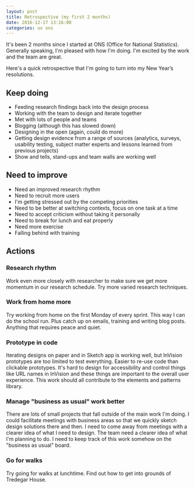 ```yaml
---
layout: post  
title: Retrospective (my first 2 months)
date: 2016-12-17 13:16:00  
categories: ux ons
---
```


It's been 2 months since I started at ONS (Office for National Statistics). Generally speaking, I'm pleased with how I'm doing. I'm excited by the work and the team are great.

Here's a quick retrospective that I'm going to turn into my New Year’s resolutions.

## Keep doing
- Feeding research findings back into the design process
- Working with the team to design and iterate together
- Met with lots of people and teams
- Blogging (although this has slowed down)
- Designing in the open (again, could do more)
- Getting design evidence from a range of sources (analytics, surveys, usability testing, subject matter experts and lessons learned from previous projects)
- Show and tells, stand-ups and team walls are working well

## Need to improve
- Need an improved research rhythm
- Need to recruit more users
- I'm getting stressed out by the competing priorities
- Need to be better at switching contexts, focus on one task at a time
- Need to accept criticism without taking it personally
- Need to break for lunch and eat properly
- Need more exercise
- Falling behind with training

## Actions

### Research rhythm
Work even more closely with researcher to make sure we get more momentum in our research schedule. Try more varied research techniques.

### Work from home more
Try working from home on the first Monday of every sprint. This way I can do the school run. Plus catch up on emails, training and writing blog posts. Anything that requires peace and quiet.

### Prototype in code
Iterating designs on paper and in Sketch app is working well, but InVision prototypes are too limited to test everything. Easier to re-use code than clickable prototypes. It's hard to design for accessibility and control things like URL names in InVision and these things are important to the overall user experience. This work should all contribute to the elements and patterns library.

### Manage "business as usual" work better
There are lots of small projects that fall outside of the main work I'm doing. I could facilitate meetings with business areas so that we quickly sketch design solutions there and then. I need to come away from meetings with a clearer idea of what I need to design. The team need a clearer idea of what I'm planning to do. I need to keep track of this work somehow on the "business as usual" board.

### Go for walks
Try going for walks at lunchtime. Find out how to get into grounds of Tredegar House.
